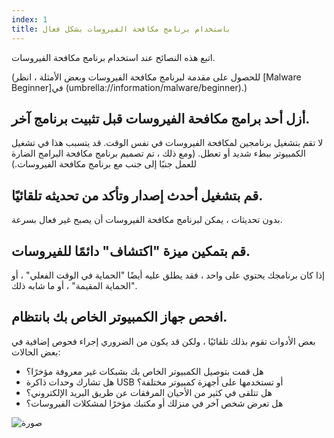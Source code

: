 ```yaml
---
index: 1
title: باستخدام برنامج مكافحة الفيروسات بشكل فعال
---
```

اتبع هذه النصائح عند استخدام برنامج مكافحة الفيروسات.

(للحصول على مقدمة لبرنامج مكافحة الفيروسات وبعض الأمثلة ، انظر [Malware Beginner]في  (umbrella://information/malware/beginner).)

## أزل أحد برامج مكافحة الفيروسات قبل تثبيت برنامج آخر.

لا تقم بتشغيل برنامجين لمكافحة الفيروسات في نفس الوقت. قد يتسبب هذا في تشغيل الكمبيوتر ببطء شديد أو تعطل. (ومع ذلك ، تم تصميم برنامج مكافحة البرامج الضارة للعمل جنبًا إلى جنب مع برنامج مكافحة الفيروسات.)

## قم بتشغيل أحدث إصدار وتأكد من تحديثه تلقائيًا.

بدون تحديثات ، يمكن لبرنامج مكافحة الفيروسات أن يصبح غير فعال بسرعة.

## قم بتمكين ميزة "اكتشاف" دائمًا للفيروسات.

إذا كان برنامجك يحتوي على واحد ، فقد يطلق عليه أيضًا "الحماية في الوقت الفعلي" ، أو "الحماية المقيمة" ، أو ما شابه ذلك.

## افحص جهاز الكمبيوتر الخاص بك بانتظام.

بعض الأدوات تقوم بذلك تلقائيًا ، ولكن قد يكون من الضروري إجراء فحوص إضافية في بعض الحالات:

*   هل قمت بتوصيل الكمبيوتر الخاص بك بشبكات غير معروفة مؤخرًا؟
*   هل تشارك وحدات ذاكرة USB أو تستخدمها على أجهزة كمبيوتر مختلفة؟
*   هل تتلقى في كثير من الأحيان المرفقات عن طريق البريد الإلكتروني؟
*   هل تعرض شخص آخر في منزلك أو مكتبك مؤخرًا لمشكلات الفيروسات؟

![صورة](malware_adv1.png)